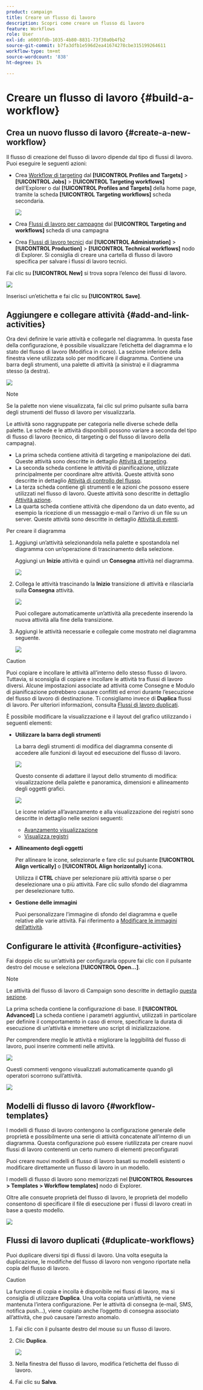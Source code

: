 ```yaml
---
product: campaign
title: Creare un flusso di lavoro
description: Scopri come creare un flusso di lavoro
feature: Workflows
role: User
exl-id: a6003fdb-1035-4b80-8831-73f30a0b4fb2
source-git-commit: b7fa3dfb1e596d2ea41674278cbe315199264611
workflow-type: tm+mt
source-wordcount: '838'
ht-degree: 1%

---
```


# Creare un flusso di lavoro {#build-a-workflow}

## Crea un nuovo flusso di lavoro {#create-a-new-workflow}

Il flusso di creazione del flusso di lavoro dipende dal tipo di flussi di lavoro. Puoi eseguire le seguenti azioni:

* Crea [Workflow di targeting](#targeting-workflows) dal **[!UICONTROL Profiles and Targets]** > **[!UICONTROL Jobs]** > **[!UICONTROL Targeting workflows]** dell&#39;Explorer o dal **[!UICONTROL Profiles and Targets]** della home page, tramite la scheda **[!UICONTROL Targeting workflows]** scheda secondaria.

  ![](assets/create-targeting-wf.png)

* Crea [Flussi di lavoro per campagne](#campaign-workflows) dal **[!UICONTROL Targeting and workflows]** scheda di una campagna

* Crea [Flussi di lavoro tecnici](#technical-workflows) dal **[!UICONTROL Administration]** > **[!UICONTROL Production]** > **[!UICONTROL Technical workflows]** nodo di Explorer. Si consiglia di creare una cartella di flusso di lavoro specifica per salvare i flussi di lavoro tecnici.

Fai clic su **[!UICONTROL New]** si trova sopra l’elenco dei flussi di lavoro.

![](assets/create_a_wf_icon.png)

Inserisci un’etichetta e fai clic su **[!UICONTROL Save]**.

## Aggiungere e collegare attività {#add-and-link-activities}

Ora devi definire le varie attività e collegarle nel diagramma. In questa fase della configurazione, è possibile visualizzare l’etichetta del diagramma e lo stato del flusso di lavoro (Modifica in corso). La sezione inferiore della finestra viene utilizzata solo per modificare il diagramma. Contiene una barra degli strumenti, una palette di attività (a sinistra) e il diagramma stesso (a destra).

![](assets/new-workflow-2.png)

>[!NOTE]
>
>Se la palette non viene visualizzata, fai clic sul primo pulsante sulla barra degli strumenti del flusso di lavoro per visualizzarla.

Le attività sono raggruppate per categoria nelle diverse schede della palette. Le schede e le attività disponibili possono variare a seconda del tipo di flusso di lavoro (tecnico, di targeting o del flusso di lavoro della campagna).

* La prima scheda contiene attività di targeting e manipolazione dei dati. Queste attività sono descritte in dettaglio [Attività di targeting](targeting-activities.md).
* La seconda scheda contiene le attività di pianificazione, utilizzate principalmente per coordinare altre attività. Queste attività sono descritte in dettaglio [Attività di controllo del flusso](flow-control-activities.md).
* La terza scheda contiene gli strumenti e le azioni che possono essere utilizzati nel flusso di lavoro. Queste attività sono descritte in dettaglio [Attività azione](action-activities.md).
* La quarta scheda contiene attività che dipendono da un dato evento, ad esempio la ricezione di un messaggio e-mail o l’arrivo di un file su un server. Queste attività sono descritte in dettaglio [Attività di eventi](event-activities.md).

Per creare il diagramma

1. Aggiungi un’attività selezionandola nella palette e spostandola nel diagramma con un’operazione di trascinamento della selezione.

   Aggiungi un **Inizio** attività e quindi un **Consegna** attività nel diagramma.

   ![](assets/new-workflow-3.png)

1. Collega le attività trascinando la **Inizio** transizione di attività e rilasciarla sulla **Consegna** attività.

   ![](assets/new-workflow-4.png)

   Puoi collegare automaticamente un’attività alla precedente inserendo la nuova attività alla fine della transizione.

1. Aggiungi le attività necessarie e collegale come mostrato nel diagramma seguente.

   ![](assets/new-workflow-5.png)

>[!CAUTION]
>
>Puoi copiare e incollare le attività all’interno dello stesso flusso di lavoro. Tuttavia, si sconsiglia di copiare e incollare le attività tra flussi di lavoro diversi. Alcune impostazioni associate ad attività come Consegne e Modulo di pianificazione potrebbero causare conflitti ed errori durante l’esecuzione del flusso di lavoro di destinazione. Ti consigliamo invece di  **Duplica** flussi di lavoro. Per ulteriori informazioni, consulta [Flussi di lavoro duplicati](#duplicate-workflows).

È possibile modificare la visualizzazione e il layout del grafico utilizzando i seguenti elementi:

* **Utilizzare la barra degli strumenti**

  La barra degli strumenti di modifica del diagramma consente di accedere alle funzioni di layout ed esecuzione del flusso di lavoro.

  ![](assets/wf-toolbar.png)

  Questo consente di adattare il layout dello strumento di modifica: visualizzazione della palette e panoramica, dimensioni e allineamento degli oggetti grafici.

  ![](assets/s_user_segmentation_toolbar.png)

  Le icone relative all’avanzamento e alla visualizzazione dei registri sono descritte in dettaglio nelle sezioni seguenti:

   * [Avanzamento visualizzazione](monitor-workflow-execution.md#displaying-progress)
   * [Visualizza registri](monitor-workflow-execution.md#displaying-logs)

* **Allineamento degli oggetti**

  Per allineare le icone, selezionarle e fare clic sul pulsante **[!UICONTROL Align vertically]** o **[!UICONTROL Align horizontally]** icona.

  Utilizza il **CTRL** chiave per selezionare più attività sparse o per deselezionare una o più attività. Fare clic sullo sfondo del diagramma per deselezionare tutto.

* **Gestione delle immagini**

  Puoi personalizzare l’immagine di sfondo del diagramma e quelle relative alle varie attività. Fai riferimento a [Modificare le immagini dell’attività](change-activity-images.md).

## Configurare le attività {#configure-activities}

Fai doppio clic su un’attività per configurarla oppure fai clic con il pulsante destro del mouse e seleziona **[!UICONTROL Open...]**.

>[!NOTE]
>
>Le attività del flusso di lavoro di Campaign sono descritte in dettaglio [questa sezione](activities.md).

La prima scheda contiene la configurazione di base. Il **[!UICONTROL Advanced]** La scheda contiene i parametri aggiuntivi, utilizzati in particolare per definire il comportamento in caso di errore, specificare la durata di esecuzione di un’attività e immettere uno script di inizializzazione.

Per comprendere meglio le attività e migliorare la leggibilità del flusso di lavoro, puoi inserire commenti nelle attività.

![](assets/example1-comment.png)

Questi commenti vengono visualizzati automaticamente quando gli operatori scorrono sull’attività.

![](assets/example2-comment.png)


## Modelli di flusso di lavoro {#workflow-templates}

I modelli di flusso di lavoro contengono la configurazione generale delle proprietà e possibilmente una serie di attività concatenate all’interno di un diagramma. Questa configurazione può essere riutilizzata per creare nuovi flussi di lavoro contenenti un certo numero di elementi preconfigurati

Puoi creare nuovi modelli di flusso di lavoro basati su modelli esistenti o modificare direttamente un flusso di lavoro in un modello.

I modelli di flusso di lavoro sono memorizzati nel **[!UICONTROL Resources > Templates > Workflow templates]** nodo di Explorer.

Oltre alle consuete proprietà del flusso di lavoro, le proprietà del modello consentono di specificare il file di esecuzione per i flussi di lavoro creati in base a questo modello.

![](assets/wf-template-properties.png)

## Flussi di lavoro duplicati {#duplicate-workflows}

Puoi duplicare diversi tipi di flussi di lavoro. Una volta eseguita la duplicazione, le modifiche del flusso di lavoro non vengono riportate nella copia del flusso di lavoro.

>[!CAUTION]
>
>La funzione di copia e incolla è disponibile nei flussi di lavoro, ma si consiglia di utilizzare **Duplica**. Una volta copiata un’attività, ne viene mantenuta l’intera configurazione. Per le attività di consegna (e-mail, SMS, notifica push...), viene copiato anche l’oggetto di consegna associato all’attività, che può causare l’arresto anomalo.

1. Fai clic con il pulsante destro del mouse su un flusso di lavoro.
1. Clic **Duplica**.

   ![](assets/duplicate-workflows.png)

1. Nella finestra del flusso di lavoro, modifica l’etichetta del flusso di lavoro.
1. Fai clic su **Salva**.

